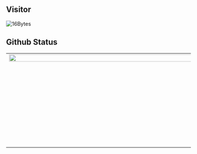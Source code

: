 ## Visitor
<img src="https://count.getloli.com/get/@46986243553?theme=moebooru&render=pixelated" alt="16Bytes" />

## Github Status





<table>
    <tr>
        <td>
            <img src="https://github-readme-stats.vercel.app/api/top-langs/?username=46986243553&hide_border=true&layout=compact&theme=omni&hide=javascript" align="left" style="width: 100%" />
        
           <img src="https://github-readme-stats.vercel.app/api?username=46986243553&show_icons=true&count_private=true&hide_border=true&theme=omni" align="left" style="width: 100%" />
        
        </td>
    </tr>
</table>